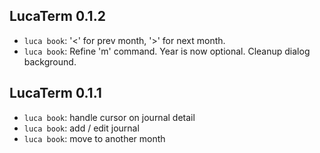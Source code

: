 ## LucaTerm 0.1.2

* `luca book`: '<' for prev month, '>' for next month.
* `luca book`: Refine 'm' command. Year is now optional. Cleanup dialog background.

## LucaTerm 0.1.1

* `luca book`: handle cursor on journal detail
* `luca book`: add / edit journal
* `luca book`: move to another month
